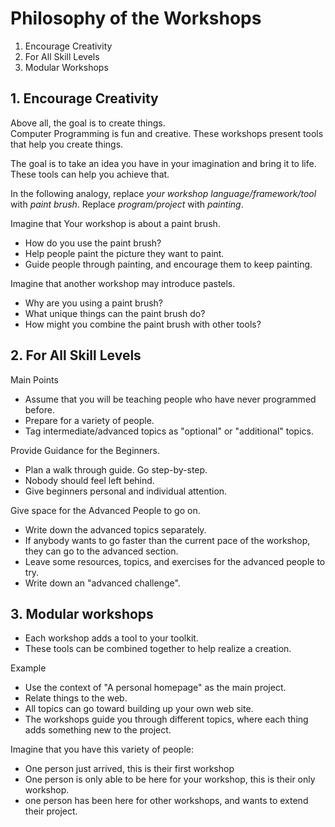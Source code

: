 # Philosophy of the Workshops

1. Encourage Creativity
2. For All Skill Levels
3. Modular Workshops


## 1. Encourage Creativity

Above all, the goal is to create things.  
Computer Programming is fun and creative.
These workshops present tools that help you create things.

The goal is to take an idea you have in your imagination and bring it to life.
These tools can help you achieve that.

In the following analogy, replace *your workshop language/framework/tool* with 
*paint brush*.  Replace *program/project* with *painting*.


Imagine that Your workshop is about a paint brush.
- How do you use the paint brush?
- Help people paint the picture they want to paint.
- Guide people through painting, and encourage them to keep painting.


Imagine that another workshop may introduce pastels.
- Why are you using a paint brush?
- What unique things can the paint brush do?
- How might you combine the paint brush with other tools?



## 2. For All Skill Levels

Main Points

- Assume that you will be teaching people who have never programmed before.
- Prepare for a variety of people.
- Tag intermediate/advanced topics as "optional" or "additional" topics.


Provide Guidance for the Beginners.

- Plan a walk through guide.  Go step-by-step.
- Nobody should feel left behind.
- Give beginners personal and individual attention.



Give space for the Advanced People to go on.

- Write down the advanced topics separately.
- If anybody wants to go faster than the current pace of the workshop, they can go to the advanced section.
- Leave some resources, topics, and exercises for the advanced people to try.
- Write down an "advanced challenge".






## 3. Modular workshops 


- Each workshop adds a tool to your toolkit.
- These tools can be combined together to help realize a creation.


Example

- Use the context of "A personal homepage" as the main project.
- Relate things to the web.
- All topics can go toward building up your own web site.
- The workshops guide you through different topics, where each thing adds something new to the project.


Imagine that you have this variety of people:
- One person just arrived, this is their first workshop
- One person is only able to be here for your workshop, this is their only workshop.
- one person has been here for other workshops, and wants to extend their project.










